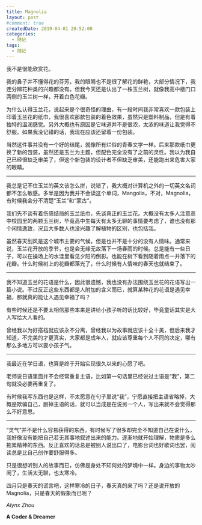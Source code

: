 ```yaml
---
title: Magnolia
layout: post
#comment: true
createdDate: 2019-04-01 20:52:00
categories:
  - 随记
tags:
  - 随记
---
```

我不是很能欣赏花。

我的鼻子并不懂得花的芬芳，我的眼睛也不是很了解花的鲜艳，大部分情况下，我连分辨花种类的兴趣都没有。但我今天还是认出了一株玉兰树，就像我高中楼门口两侧的玉兰树一样，开着白色花瓣。

<!--more-->

为什么认得玉兰花，说起来是个很奇怪的理由，有一段时间我非常喜欢一款包装上印着玉兰花的纸巾，我很喜欢那款包装的着色效果，虽然只是塑料制品，但是有着独特的温润感觉。另外大概也有原因是它味道并不是很浓，太浓的味道让我觉得不舒服。如果我没记错的话，我现在应该还留着一份包装。

当然这件事并没有一个好的结尾，就像所有烂俗的青春文学一样。后来那款纸巾更换了新的包装，虽然还是玉兰为主题，但配色完全没有了之前的灵性。我以为我自己已经很缺乏审美了，但这个新包装的设计者不但缺乏审美，还能跑出来危害大家的眼睛。

-------

我总是记不住玉兰的英文该怎么拼，说错了，我大概对计算机之外的一切英文名词都不怎么敏感。多半是因为我并不会读这个单词，Mangolia，不对，Magnolia，有时候我会分不清楚“玉兰”和“蒙古”。

我们先不谈有着伤感结局的玉兰纸巾，先谈真正的玉兰花。大概没有太多人注意高中校园里的两颗玉兰树，毕竟高中生每天有太多无聊的事情要考虑了，谁也没有那个闲情逸致，况且大多数人也没兴趣了解植物的区别，也包括我。

虽然春天刮风是这个城市主要的气候，但是也并不是十分的没有人情味。通常来说，玉兰花开放的季节，也是会无缘无故落下一场春雨的时候。总是能有一些日子，可以在操场上的水洼里看见夕阳的倒影。也能在树下看到随着雨点一并落下的花瓣。什么时候树上的花瓣都落光了，什么时候有人情味的春天也就结束了。

-------

我不知道玉兰的花语是什么，因此很遗憾，我也没有办法围绕玉兰花的花语写出一篇小说。不过反正这些东西都是人附加的含义而已，就算某种花的花语是遇见幸福，那就真的能让人遇见幸福了吗？

有些时候还是不要太相信那些本来是讲给小孩子听的话比较好，毕竟童话其实是大人写给大人看的。

曾经我以为好搭档就应该永不分离，曾经我以为故事就应该十全十美，但后来我才知道，不完美的才更真实，大家都是成年人，就应该尊重每个人不同的决定，哪有那么多地方可以耍小孩子气。

-------

我最近在学日语，也算是终于开始实现很久以来的心愿了吧。

老师说日语里面并不会经常重复主语，比如第一句话里已经说过主语是“我”，第二句就没必要再重复了。

有时候我写东西也是这样，不太愿意在句子里说“我”，宁愿直接把主语省略掉，大概是欺骗自己，删掉主语的话，就可以当成是在说另一个人，写出来就不会觉得那么不好意思。

-------

“灵气”并不是什么容易获得的东西。有时候写了很多却完全不知道自己在说什么，我好像没有能把自己若无其事地叙述出来的能力。逐渐地就开始理解，物质是多么拖累精神的东西。反正喜欢的话总是被别人说出口了，电影台词也好歌词也罢，阅读总是比自己创作要舒服得多。

只是很想听别人的故事而已，仿佛是身处不知何处的梦境中一样。身边的事物太吵闹了，生活太无聊，也太寒冷。

四月只是春天的谎言吧，这样寒冷的日子，春天真的来了吗？还是说开放的 Magnolia，只是春天的假象而已呢？

*Alynx Zhou*

**A Coder & Dreamer**
